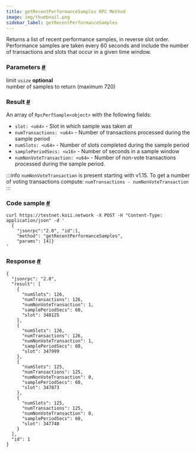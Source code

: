 ```yaml
--- 
title: getRecentPerformanceSamples RPC Method 
image: img/thumbnail.png 
sidebar_label: getRecentPerformanceSamples
---  
```


Returns a list of recent performance samples, in reverse slot order. Performance samples are taken every 60 seconds and include the number of transactions and slots that occur in a given time window.

### Parameters [#](#parameters)
limit `usize` **optional**  
number of samples to return (maximum 720)

### Result [#](#result)

An array of `RpcPerfSample<object>` with the following fields:

*   `slot: <u64>` - Slot in which sample was taken at
*   `numTransactions: <u64>` - Number of transactions processed during the sample period
*   `numSlots: <u64>` - Number of slots completed during the sample period
*   `samplePeriodSecs: <u16>` - Number of seconds in a sample window
*   `numNonVoteTransaction: <u64>` - Number of non-vote transactions processed during the sample period.

:::info
`numNonVoteTransaction` is present starting with v1.15. To get a number of voting transactions compute:
`numTransactions - numNonVoteTransaction`
:::
### Code sample [#](#code-sample)

```
curl https://testnet.koii.network -X POST -H "Content-Type: application/json" -d '
  {
    "jsonrpc":"2.0", "id":1,
    "method": "getRecentPerformanceSamples",
    "params": [4]}
'
```


### Response [#](#response)

```
{
  "jsonrpc": "2.0",
  "result": [
    {
      "numSlots": 126,
      "numTransactions": 126,
      "numNonVoteTransaction": 1,
      "samplePeriodSecs": 60,
      "slot": 348125
    },
    {
      "numSlots": 126,
      "numTransactions": 126,
      "numNonVoteTransaction": 1,
      "samplePeriodSecs": 60,
      "slot": 347999
    },
    {
      "numSlots": 125,
      "numTransactions": 125,
      "numNonVoteTransaction": 0,
      "samplePeriodSecs": 60,
      "slot": 347873
    },
    {
      "numSlots": 125,
      "numTransactions": 125,
      "numNonVoteTransaction": 0,
      "samplePeriodSecs": 60,
      "slot": 347748
    }
  ],
  "id": 1
}
```
